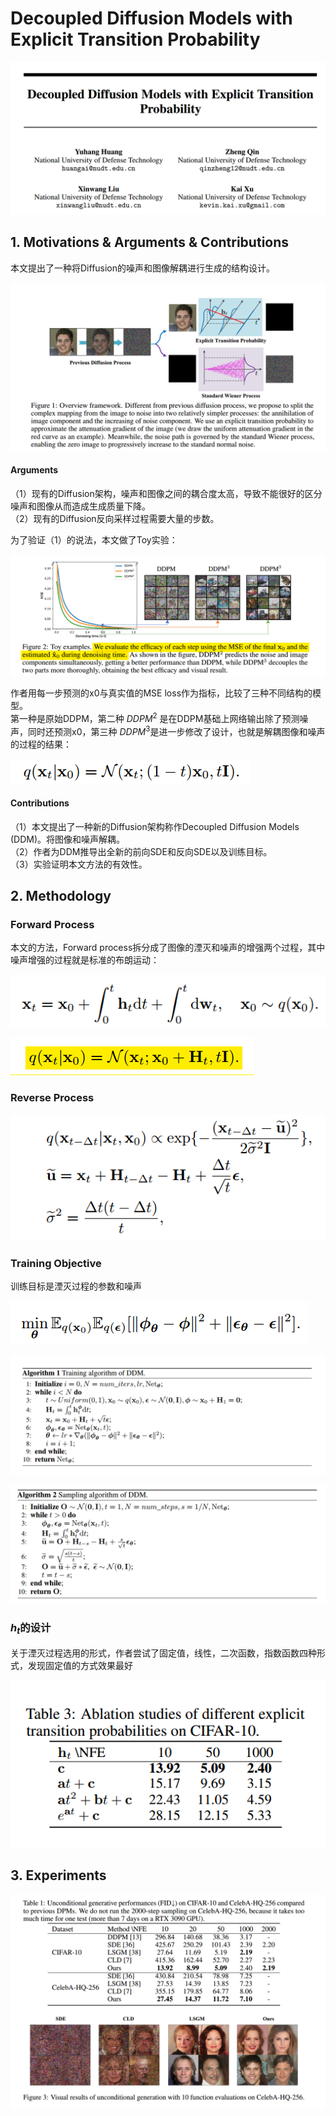 # Decoupled Diffusion Models with Explicit Transition Probability

![img](res/048/001.png)

## 1. Motivations & Arguments & Contributions
本文提出了一种将Diffusion的噪声和图像解耦进行生成的结构设计。  

![img](res/048/002.png)

#### Arguments
（1）现有的Diffusion架构，噪声和图像之间的耦合度太高，导致不能很好的区分噪声和图像从而造成生成质量下降。  
（2）现有的Diffusion反向采样过程需要大量的步数。  

为了验证（1）的说法，本文做了Toy实验：  

![img](res/048/003.png)  

作者用每一步预测的x0与真实值的MSE loss作为指标，比较了三种不同结构的模型。  
第一种是原始DDPM，第二种 $DDPM^2$ 是在DDPM基础上网络输出除了预测噪声，同时还预测x0，第三种 $DDPM^3$是进一步修改了设计，也就是解耦图像和噪声的过程的结果：

![img](res/048/004.png)  

#### Contributions
（1）本文提出了一种新的Diffusion架构称作Decoupled Diffusion Models (DDM)。将图像和噪声解耦。  
（2）作者为DDM推导出全新的前向SDE和反向SDE以及训练目标。  
（3）实验证明本文方法的有效性。  

## 2. Methodology
### Forward Process
本文的方法，Forward process拆分成了图像的湮灭和噪声的增强两个过程，其中噪声增强的过程就是标准的布朗运动：  

![img](res/048/005.png)  

![img](res/048/006.png)  

### Reverse Process
![img](res/048/007.png)  

### Training Objective
训练目标是湮灭过程的参数和噪声  

![img](res/048/008.png)  

![img](res/048/009.png)  

![img](res/048/010.png)  

### $h_t$的设计
关于湮灭过程选用的形式，作者尝试了固定值，线性，二次函数，指数函数四种形式，发现固定值的方式效果最好  

![img](res/048/012.png)  

## 3. Experiments

![img](res/048/011.png)  
